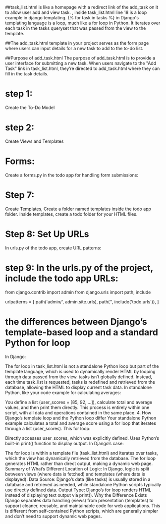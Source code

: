 ##task_list.html is like a homepage with a redirect link of the add_task on it to allow user add and view task. , inside task_list.html line 18 is a loop example in django templating. {% for task in tasks %} in Django's templating language is a loop, much like a for loop in Python. It iterates over each task in the tasks queryset that was passed from the view to the template.

##The add_task.html template in your project serves as the form page where users can input details for a new task to add to the to-do list.

##Purpose of add_task.html
The purpose of add_task.html is to provide a user interface for submitting a new task. When users navigate to the "Add Task" link in task_list.html, they’re directed to add_task.html where they can fill in the task details.

# step 1:

Create the To-Do Model

# step 2:

Create Views and Templates

# Forms:

Create a forms.py in the todo app for handling form submissions:

# Step 7:

Create Templates, Create a folder named templates inside the todo app folder. Inside templates, create a todo folder for your HTML files.

# Step 8: Set Up URLs

In urls.py of the todo app, create URL patterns:

# step 9: In the urls.py of the project, include the todo app URLs:

from django.contrib import admin
from django.urls import path, include

urlpatterns = [
path('admin/', admin.site.urls),
path('', include('todo.urls')),
]


# the differences between Django’s template-based loop and a standard Python for loop

In Django:

The for loop in task_list.html is not a standalone Python loop but part of the template language, which is used to dynamically render HTML by looping through data passed from the view.
tasks isn’t globally defined. Instead, each time task_list is requested, tasks is redefined and retrieved from the database, allowing the HTML to display current task data.
In standalone Python, like your code example for calculating averages:

You define a list (user_scores = [85, 92, ...]), calculate total and average values, and then print them directly.
This process is entirely within one script, with all data and operations contained in the same place.
4. How Django’s template loop and the Python loop differ
Your standalone Python example calculates a total and average score using a for loop that iterates through a list (user_scores). This for loop:

Directly accesses user_scores, which was explicitly defined.
Uses Python’s built-in print() function to display output.
In Django’s case:

The for loop is within a template file (task_list.html) and iterates over tasks, which the view has dynamically retrieved from the database.
The for loop generates HTML rather than direct output, making a dynamic web page.
Summary of What’s Different
Location of Logic: In Django, logic is split between views (where data is fetched) and templates (where data is displayed).
Data Source: Django’s data (like tasks) is usually stored in a database and retrieved as needed, while standalone Python scripts typically use directly defined data.
Output Type: Django’s for loop renders HTML instead of displaying text output via print().
Why the Difference Exists
Django separates data handling (views) from presentation (templates) to support cleaner, reusable, and maintainable code for web applications. This is different from self-contained Python scripts, which are generally simpler and don’t need to support dynamic web pages.



